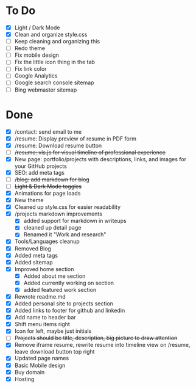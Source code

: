 # To Do
- [x] Light / Dark Mode
- [x] Clean and organize style.css
- [ ] Keep cleaning and organizing this
- [ ] Redo theme
- [ ] Fix mobile design
- [ ] Fix the little icon thing in the tab
- [ ] Fix link color
- [ ] Google Analytics
- [ ] Google search console sitemap
- [ ] Bing webmaster sitemap

# Done
- [x] /contact: send email to me
- [x] /resume: Display preview of resume in PDF form
- [x] /resume: Download resume button
- [ ] ~~/resume: vis.js for visual timeline of professional experience~~
- [x] New page: portfolio/projects with descriptions, links, and images for your GitHub projects
- [x] SEO: add meta tags 
- [ ] ~~/blog: add markdown for blog~~
- [ ] ~~Light & Dark Mode toggles~~
- [x] Animations for page loads
- [x] New theme
- [x] Cleaned up style.css for easier readability
- [x] /projects markdown improvements
  - [x] added support for markdown in writeups
  - [x] cleaned up detail page
  - [x] Renamed it "Work and research"
- [x] Tools/Languages cleanup
- [x] Removed Blog
- [x] Added meta tags
- [x] Added sitemap
- [x] Improved home section
  - [x] Added about me section
  - [x] Added currently working on section
  - [x] added featured work section
- [x] Rewrote readme.md
- [x] Added personal site to projects section
- [x] Added links to footer for github and linkedin
- [x] Add name to header bar
- [x] Shift menu items right
- [x] Icon for left, maybe just initials
- [ ] ~~Projects should be title, description, big picture to draw attention~~
- [x] Remove iframe resume, rewrite resume into timeline view on /resume, leave download button top right
- [x] Updated page names
- [x] Basic Mobile design
- [x] Buy domain
- [x] Hosting